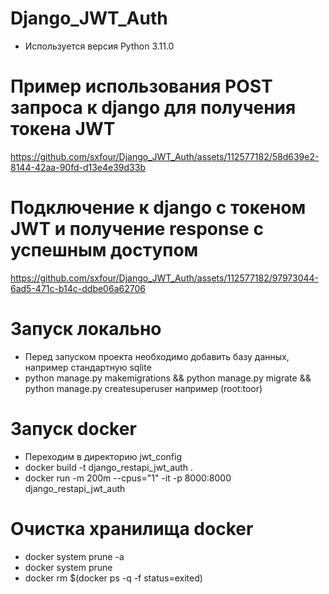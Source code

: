 # Django_JWT_Auth
- Используется версия Python 3.11.0
# Пример использования POST запроса к django для получения токена JWT
https://github.com/sxfour/Django_JWT_Auth/assets/112577182/58d639e2-8144-42aa-90fd-d13e4e39d33b
# Подключение к django с токеном JWT и получение response с успешным доступом
https://github.com/sxfour/Django_JWT_Auth/assets/112577182/97973044-6ad5-471c-b14c-ddbe06a62706
# Запуск локально
- Перед запуском проекта необходимо добавить базу данных, например стандартную sqlite
- python manage.py makemigrations && python manage.py migrate && python manage.py createsuperuser например (root:toor)
# Запуск docker
- Переходим в директорию jwt_config
- docker build -t django_restapi_jwt_auth .
- docker run -m 200m --cpus="1" -it -p 8000:8000 django_restapi_jwt_auth
# Очистка хранилища docker
- docker system prune -a
- docker system prune
- docker rm $(docker ps -q -f status=exited)
